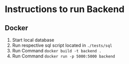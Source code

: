 # Instructions to run Backend 
## Docker
1. Start local database
2. Run respective sql script located in `./tests/sql`
3. Run Command  ``` docker build -t backend .  ```
4. Run Command `docker run -p 5000:5000 backend` 
